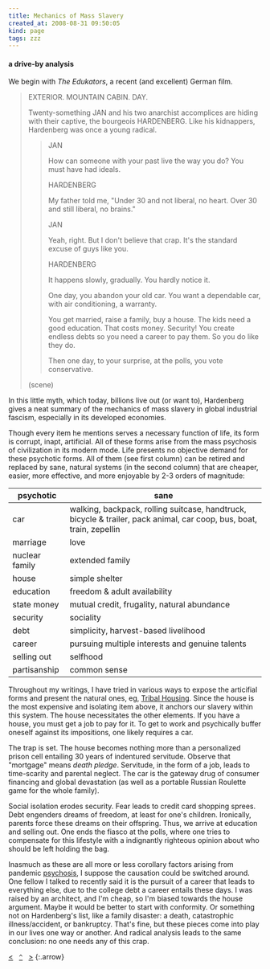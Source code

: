 ```yaml
---
title: Mechanics of Mass Slavery
created_at: 2008-08-31 09:50:05
kind: page
tags: zzz
---
```


#### a drive-by analysis

We begin with _The Edukators_, a recent (and excellent) German film.

> EXTERIOR. MOUNTAIN CABIN. DAY.
>
> Twenty-something JAN and his two anarchist accomplices are hiding with their captive, the bourgeois HARDENBERG. Like his kidnappers, Hardenberg was once a young radical.
>
>> JAN
>>
>> How can someone with your past live the way you do? You must have had ideals.
>>
>> HARDENBERG
>>
>> My father told me, "Under 30 and not liberal, no heart. Over 30 and still liberal, no brains."
>>
>> JAN
>>
>> Yeah, right. But I don't believe that crap. It's the standard excuse of guys like you.
>>
>> HARDENBERG
>>
>> It happens slowly, gradually. You hardly notice it.
>>
>> One day, you abandon your old car. You want a dependable car, with air conditioning, a warranty.
>>
>> You get married, raise a family, buy a house. The kids need a good education. That costs money. Security! You create endless debts so you need a career to pay them. So you do like they do.
>>
>> Then one day, to your surprise, at the polls, you vote conservative.
>
> (scene)

In this little myth, which today, billions live out (or want to), Hardenberg gives a neat summary of the mechanics of mass slavery in global industrial fascism, especially in its developed economies.

Though every item he mentions serves a necessary function of life, its form is corrupt, inapt, artificial. All of these forms arise from the mass psychosis of civilization in its modern mode. Life presents no objective demand for these psychotic forms. All of them (see first column) can be retired and replaced by sane, natural systems (in the second column) that are cheaper, easier, more effective, and more enjoyable by 2-3 orders of magnitude:

| psychotic | sane |
| --- | --- |
| car | walking, backpack, rolling suitcase, handtruck, bicycle & trailer, pack animal, car coop, bus, boat, train, zepellin |
| marriage | love |
| nuclear family | extended family |
| house | simple shelter |
| education | freedom & adult availability |
| state money | mutual credit, frugality, natural abundance |
| security | sociality |
| debt | simplicity, harvest-based livelihood |
| career | pursuing multiple interests and genuine talents |
| selling out | selfhood |
| partisanship | common sense |

Throughout my writings, I have tried in various ways to expose the articifial forms and present the natural ones, eg, [Tribal Housing](/other-writings/tribal-housing). Since the house is the most expensive and isolating item above, it anchors our slavery within this system. The house necessitates the other elements. If you have a house, you must get a job to pay for it. To get to work and psychically buffer oneself against its impositions, one likely requires a car.

The trap is set. The house becomes nothing more than a personalized prison cell entailing 30 years of indentured servitude. Observe that "mortgage" means _death pledge_. Servitude, in the form of a job, leads to time-scarity and parental neglect. The car is the gateway drug of consumer financing and global devastation (as well as a portable Russian Roulette game for the whole family).

Social isolation erodes security. Fear leads to credit card shopping sprees. Debt engenders dreams of freedom, at least for one's children. Ironically, parents force these dreams on their offspring. Thus, we arrive at education and selling out. One ends the fiasco at the polls, where one tries to compensate for this lifestyle with a indignantly righteous opinion about who should be left holding the bag.

Inasmuch as these are all more or less corollary factors arising from pandemic [psychosis](/darkness-conjecture/psychosis), I suppose the causation could be switched around. One fellow I talked to recently said it is the pursuit of a career that leads to everything else, due to the college debt a career entails these days. I was raised by an architect, and I'm cheap, so I'm biased towards the house argument. Maybe it would be better to start with conformity. Or something not on Hardenberg's list, like a family disaster: a death, catastrophic illness/accident, or bankruptcy. That's fine, but these pieces come into play in our lives one way or another. And radical analysis leads to the same conclusion: no one needs any of this crap.

   
[&lt;](../just-living/)&nbsp;&nbsp;&nbsp;[`^`](../)&nbsp;&nbsp;&nbsp;[&gt;](../ordo/)
{:.arrow}

